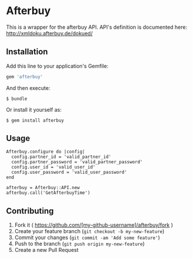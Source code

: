 # Afterbuy

This is a wrapper for the afterbuy API.
API's definition is documented here: http://xmldoku.afterbuy.de/dokued/

## Installation

Add this line to your application's Gemfile:

```ruby
gem 'afterbuy'
```

And then execute:

    $ bundle

Or install it yourself as:

    $ gem install afterbuy

## Usage

    Afterbuy.configure do |config|
      config.partner_id = 'valid_partner_id'
      config.partner_password = 'valid_partner_password'
      config.user_id = 'valid_user_id'
      config.user_password = 'valid_user_password'
    end

    afterbuy = Afterbuy::API.new
    afterbuy.call('GetAfterbuyTime')

## Contributing

1. Fork it ( https://github.com/[my-github-username]/afterbuy/fork )
2. Create your feature branch (`git checkout -b my-new-feature`)
3. Commit your changes (`git commit -am 'Add some feature'`)
4. Push to the branch (`git push origin my-new-feature`)
5. Create a new Pull Request
